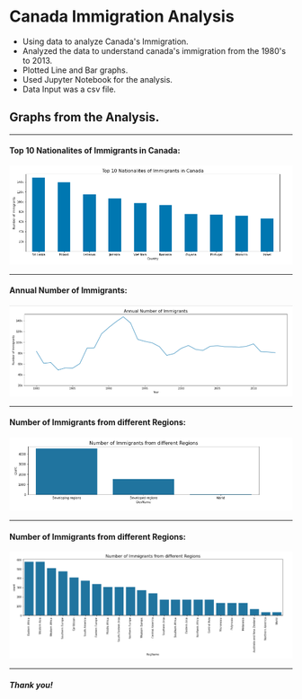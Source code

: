 # Canada Immigration Analysis

* Using data to analyze Canada's Immigration. 
* Analyzed the data to understand canada's immigration from the 1980's to 2013. 
* Plotted Line and Bar graphs. 
* Used Jupyter Notebook for the analysis. 
* Data Input was a csv file. 


## Graphs from the Analysis. 
---

#### Top 10 Nationalites of Immigrants in Canada: 
![](https://github.com/meetghadiyali/immigration-analysis/blob/main/top-10-nations.png)

---

#### Annual Number of Immigrants: 
![](https://github.com/meetghadiyali/immigration-analysis/blob/main/annual-numbers.png)

---

#### Number of Immigrants from different Regions:
![](https://github.com/meetghadiyali/immigration-analysis/blob/main/diff-regions.png)

---

#### Number of Immigrants from different Regions: 
![](https://github.com/meetghadiyali/immigration-analysis/blob/main/no-from-diff-regions.png)

---

##### Thank you!

